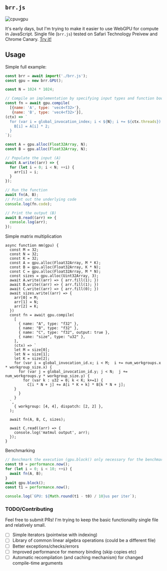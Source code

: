 ## `brr.js`
![cpuvgpu](https://github.com/bwasti/brr.js/assets/4842908/17e976c3-66f8-4dbf-83df-cbc0223bda4b) 

It's early days, but I'm trying to make it easier to use WebGPU for compute in JavaScript.
Single file (`brr.js`) tested on Safari Technology Preivew and Chrome Canary. [Try it!](https://bwasti.github.io/brr.js/)


## Usage

Simple full example:

```javascript
const brr = await import('./brr.js');
const gpu = new brr.GPU();

const N = 1024 * 1024;

// Compile an implementation by specifying input types and function body
const fn = await gpu.compile(
  [{name: 'A', type: 'vec4<f32>'},
   {name: 'B', type: 'vec4<f32>'}],
(ctx) => `
  for (var i = global_invocation_index; i < ${N}; i += ${ctx.threads}) {
    B[i] = A[i] * 2;
  }
`);

const A = gpu.alloc(Float32Array, N);
const B = gpu.alloc(Float32Array, N);

// Populate the input (A)
await A.write((arr) => {
  for (let i = 0; i < N; ++i) {
    arr[i] = i;
  }
});

// Run the function
await fn(A, B);
// Print out the underlying code
console.log(fn.code);

// Print the output (B)
await B.read((arr) => {
  console.log(arr);
});
```

Simple matrix multiplication

```
async function mm(gpu) {
  const M = 32;
  const N = 32;
  const K = 32;
  const A = gpu.alloc(Float32Array, M * K);
  const B = gpu.alloc(Float32Array, K * N);
  const C = gpu.alloc(Float32Array, M * N);
  const sizes = gpu.alloc(Uint32Array, 3);
  await A.write((arr) => { arr.fill(1); })
  await B.write((arr) => { arr.fill(1); })
  await C.write((arr) => { arr.fill(0); })
  await sizes.write((arr) => {
	arr[0] = M;
	arr[1] = N;
	arr[2] = K;
  })
  const fn = await gpu.compile(
    [
      { name: "A", type: "f32" },
      { name: "B", type: "f32" },
      { name: "C", type: "f32", output: true },
      { name: "size", type: "u32" },
    ],
    (ctx) => `
    let M = size[0];
    let N = size[1];
    let K = size[2];
    for (var i = global_invocation_id.x; i < M;  i += num_workgroups.x * workgroup_size.x) {
      for (var j = global_invocation_id.y; j < N;  j += num_workgroups.y * workgroup_size.y) {
        for (var k : u32 = 0; k < K; k+=1) {
          C[i * N + j] += A[i * K + k] * B[k * N + j];
	}
      }
    }
  `,
    { workgroup: [4, 4], dispatch: [2, 2] },
  );

  await fn(A, B, C, sizes);

  await C.read((arr) => {
    console.log('matmul output', arr);
  });
}
```

Benchmarking

```javascript
// Benchmark the execution (gpu.block() only necessary for the benchmark)
const t0 = performance.now();
for (let i = 0; i < 10; ++i) {
  await fn(A, B);
}
await gpu.block();
const t1 = performance.now();

console.log(`GPU: ${Math.round(t1 - t0) / 10}us per iter`);
```

### TODO/Contributing

Feel free to submit PRs!  I'm trying to keep the basic functionality single file and relatively small.

- [ ] Simple iterators (pointwise with indexing)
- [ ] Library of common linear algebra operations (could be a different file)
- [ ] Better exceptions/checks/errors
- [ ] Improved performance for memory binding (skip copies etc)
- [ ] Automatic recompilation (and caching mechanism) for changed compile-time arguments
